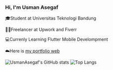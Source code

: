 ### Hi, I'm Usman Asegaf

🎓Student at Universitas Teknologi Bandung

👨‍💼Freelancer at Upwork and Fiverr

💻Currenly Learning Flutter Mobile Develompment

☁️Here is [my portfolio web](http://webprofilusman.rf.gd/portfolio/) 

![UsmanAsegaf's GitHub stats](https://github-readme-stats.vercel.app/api?username=usmanasegaf&show_icons=true&theme=tokyonight&rank_icon=percentile)
![Top Langs](https://github-readme-stats.vercel.app/api/top-langs/?username=usmanasegaf&size_weight=0.5&count_weight=0.5)
